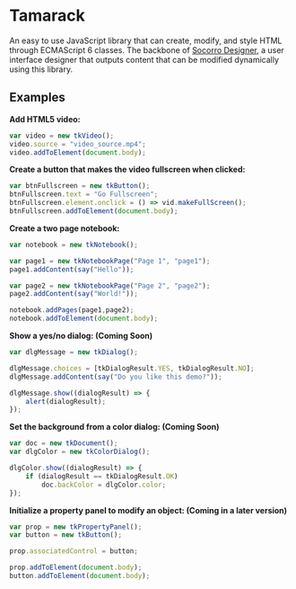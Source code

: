 # Tamarack
An easy to use JavaScript library that can create, modify, and style HTML through ECMAScript 6 classes. The backbone of [Socorro Designer](https://github.com/ianmartinez/Socorro-Designer), a user interface designer that outputs content that can be modified dynamically using this library.

Examples
-------
**Add HTML5 video:**
```javascript
var video = new tkVideo();
video.source = "video_source.mp4";
video.addToElement(document.body);
```

**Create a button that makes the video fullscreen when clicked:**
```javascript
var btnFullscreen = new tkButton();
btnFullscreen.text = "Go Fullscreen";				
btnFullscreen.element.onclick = () => vid.makeFullScreen();
btnFullscreen.addToElement(document.body);
```


**Create a two page notebook:**
```javascript
var notebook = new tkNotebook();

var page1 = new tkNotebookPage("Page 1", "page1");
page1.addContent(say("Hello"));

var page2 = new tkNotebookPage("Page 2", "page2");
page2.addContent(say("World!"));

notebook.addPages(page1,page2);
notebook.addToElement(document.body);
```

**Show a yes/no dialog: (Coming Soon)**
```javascript
var dlgMessage = new tkDialog();

dlgMessage.choices = [tkDialogResult.YES, tkDialogResult.NO];
dlgMessage.addContent(say("Do you like this demo?"));

dlgMessage.show((dialogResult) => {
    alert(dialogResult);
});
```

**Set the background from a color dialog: (Coming Soon)**
```javascript
var doc = new tkDocument();
var dlgColor = new tkColorDialog();

dlgColor.show((dialogResult) => {
    if (dialogResult == tkDialogResult.OK)
        doc.backColor = dlgColor.color;
});
```

**Initialize a property panel to modify an object: (Coming in a later version)**
```javascript
var prop = new tkPropertyPanel();
var button = new tkButton();

prop.associatedControl = button;

prop.addToElement(document.body);
button.addToElement(document.body);
```